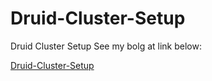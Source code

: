 # Druid-Cluster-Setup
Druid Cluster Setup
See my bolg at link below: 

[Druid-Cluster-Setup](https://medium.com/@pushkarjoshi0410/druid-cluster-setup-6123bb921376)
